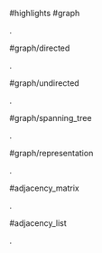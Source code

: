 #highlights #graph

.

#graph/directed

.

#graph/undirected

.

#graph/spanning_tree

.

#graph/representation

.

#adjacency_matrix 

.

#adjacency_list

.

